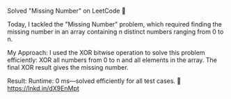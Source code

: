 Solved "Missing Number" on LeetCode 🚀

Today, I tackled the "Missing Number" problem, which required finding the missing number in an array containing n distinct numbers ranging from 0 to n.

My Approach:
I used the XOR bitwise operation to solve this problem efficiently:
XOR all numbers from 0 to n and all elements in the array.
The final XOR result gives the missing number.

Result: 
Runtime: 0 ms—solved efficiently for all test cases.
🔗 https://lnkd.in/dX9EnMpt
